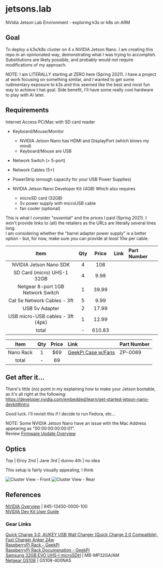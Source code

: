 # jetsons.lab
NVidia Jetson Lab Environment - exploring k3s or k8s on ARM

## Goal
To deploy a k3s/k8s cluster on 4 x NVIDIA Jetson Nano.
I am creating this repo in an opinionated way, demonstrating what *I* was trying to accomplish.  Substitutions are
 likely possible, and probably would not require modifications of my approach.

NOTE:  I am LITERALLY starting at ZERO here (Spring 2021).  I have a project at work focusing on something similar, and I wanted to get some rudimentary exposure to k3s and this seemed like the best and most fun way to achieve t
hat goal.  Side benefit, I'll have some really cool hardware to play with AI later.

## Requirements
Internet Access
PC/Mac with SD card reader

* Keyboard/Mouse/Monitor
  * NVIDIA Jetson Nano has HDMI and DisplayPort (which blows my mind)
  * Keyboard/Mouse are USB  
* Network Switch (> 5-port)  
* Network Cables (5+)  
* PowerStrip (enough capacity for your USB Power Supplies)  

* NVIDIA Jetson Nano Developer Kit (4GB)
Which also requires
  * microSD card (32GB)
  * 5v power supply with microUSB cable
  * fan cooler (optional)

This is what I consider "essential" and the prices I paid (Spring 2021).  I won't provide links to (all) the retailers as the URLs are literally several lines long.  
I am considering whether the "barrel adapter power supply" is a better option - but, for now, make sure you can provide at *least* 10w per cable.

| Item                              | Qty | Price  | Link | Part Number |
|:---------------------------------:|:---:|:------:|:-----|:------------|
| NVIDIA Jetson Nano SDK            | 4   | 108    |
| SD Card (micro) UHS-1 32GB        | 4   | 9.98   | 
| Netgear 8-port 1GB Network Switch | 1   | 39.99  |
| Cat 5e Network Cables - 3ft       | 5   | 9.99   |
| USB 5v Adapter                    | 2   | 17.99  | 
| USB micro-USB cables - 3ft (4pk)  | 1   | 12.99  |
|                          total    | -   | 610.83 |

| Item                              | Qty | Price  | Link | Part Number |
|:---------------------------------:|:---:|:------:|:-----|:------|
| Nano Rack                         |  1  | $69    | [GeekPi Case w/Fans](https://www.amazon.com/gp/product/B085XSPV7G/ref=ppx_yo_dt_b_asin_title_o01_s00?ie=UTF8&psc=1) | ZP-0089 |
|                           total   | -   | 69     | | |

## Get after it...
There's little (no) point in my explaining how to make your Jetson bootable, as it's all right at the following:  
https://developer.nvidia.com/embedded/learn/get-started-jetson-nano-devkit#intro

Good luck.  I'll revisit this if I decide to run Fedora, etc...  

NOTE:  Some NVIDIA Jetson Nano have an issue with the Mac Address appearing as "00:00:00:00:00:01".  
Review 
[Firmware Update Overview](Foo/Firmware_Update-NVIDIA_Jetson_Nano.md)

## Optics
Top | Elroy
2nd | Jane
3rd | dunno
4th | no idea

This setup is fairly visually appealing, I think  

![Cluster View - Front](images/da_cluster_front.png)
![Cluster View - Rear](images/da_cluster_rear.png)

## References
[NVIDIA Overview](https://developer.nvidia.com/embedded/learn/get-started-jetson-nano-devkit) | 945-13450-0000-100  
[NVIDIA Dev Kit User Guide](https://developer.download.nvidia.com/assets/embedded/secure/jetson/Nano/docs/NV_Jetson_Nano_Developer_Kit_User_Guide.pdf?lEs1ihOZtCmxEbzRWEIdyueQP9ibiiW4nbX2zubJQdvC2RBPCL8yOTgOKG3jLccgRAAGuPw9zLx0KBdnpxwTLehUA447uIva0N3rylAS4Qe8-2lpgVoyDkw5xOuJMzjIq4HbGSx9PMNgFaFiMpotkHg0EujX4V9Kqn-HQSGBguf_TKtsgn58FdOoP2w_GQpAPZU)  

### Gear Links
[Quick Charge 3.0, AUKEY USB Wall Charger (Quick Charge 2.0 Compatible), Fast Charger ](https://www.amazon.com/gp/product/B01BBZJ31Y/ref=ppx_yo_dt_b_search_asin_title?ie=UTF8&psc=1) 
[Anker 24w](https://www.amazon.com/Anker-PowerPort-Ultra-Compact-Technology-Foldable/dp/B071GJ6X7B/ref=sr_1_8?dchild=1&keywords=aukey+wall+charger&qid=1620737931&sr=8-8)   
[RaspberryPi Rack - GeekPi](https://www.seeedstudio.com/Rack-Tower-Pro-p-4676.html)  
[RaspberryPi Rack Documenation - GeekPi](https://wiki.52pi.com/index.php/Rack_Tower_Pro_SKU:_ZP-0089)  
[Samsung 32GB EVO UHS-I microSDH](https://www.bhphotovideo.com/c/product/1334896-REG/samsung_mb_mp32ga_am_evo_32gb_micro_sd.html/) | MB-MP32GA/AM  
[Netgear GS108](https://www.netgear.com/business/wired/switches/unmanaged/gs108/) | GS108-400NAS 
